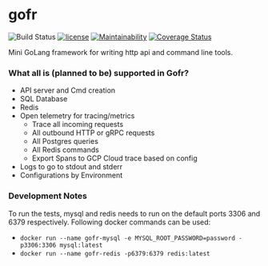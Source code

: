 # gofr
![Build Status](https://github.com/vikash/gofr/workflows/Go/badge.svg)
[![license](http://img.shields.io/badge/license-MIT-red.svg?style=flat)](https://raw.githubusercontent.com/jmoiron/sqlx/master/LICENSE)
[![Maintainability](https://api.codeclimate.com/v1/badges/b23df337f31dedbfa918/maintainability)](https://codeclimate.com/github/vikash/gofr/maintainability)
[![Coverage Status](https://coveralls.io/repos/github/vikash/gofr/badge.svg?branch=main)](https://coveralls.io/github/vikash/gofr?branch=main)

Mini GoLang framework for writing http api and command line tools.

### What all is (planned to be) supported in Gofr?
* API server and Cmd creation
* SQL Database
* Redis
* Open telemetry for tracing/metrics
    * Trace all incoming requests
    * All outbound HTTP or gRPC requests
    * All Postgres queries
    * All Redis commands
    * Export Spans to GCP Cloud trace based on config
* Logs to go to stdout and stderr
* Configurations by Environment


### Development Notes
To run the tests, mysql and redis needs to run on the default ports 3306 and 6379 respectively. Following
docker commands can be used: 
* `docker run --name gofr-mysql -e MYSQL_ROOT_PASSWORD=password -p3306:3306 mysql:latest`
* `docker run --name gofr-redis -p6379:6379 redis:latest`